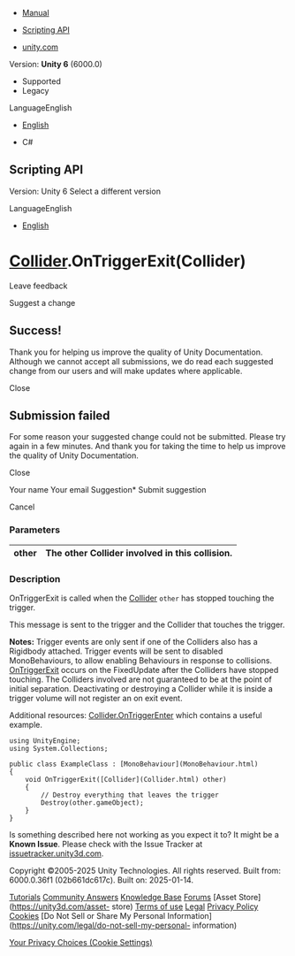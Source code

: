[ ]()

  * [Manual](../Manual/index.html)
  * [Scripting API](../ScriptReference/index.html)

  * [unity.com](https://unity.com/)

Version: **Unity 6** (6000.0)

  * Supported
  * Legacy

LanguageEnglish

  * [English]()

  * C#

[ ](https://docs.unity3d.com)

## Scripting API

Version: Unity 6 Select a different version

LanguageEnglish

  * [English]()

#  [Collider](Collider.html).OnTriggerExit(Collider)

Leave feedback

Suggest a change

## Success!

Thank you for helping us improve the quality of Unity Documentation. Although
we cannot accept all submissions, we do read each suggested change from our
users and will make updates where applicable.

Close

## Submission failed

For some reason your suggested change could not be submitted. Please <a>try
again</a> in a few minutes. And thank you for taking the time to help us
improve the quality of Unity Documentation.

Close

Your name Your email Suggestion* Submit suggestion

Cancel

[ ]()

### Parameters

other | The other Collider involved in this collision.  
---|---  
  
### Description

OnTriggerExit is called when the [Collider](Collider.html) `other` has stopped
touching the trigger.

This message is sent to the trigger and the Collider that touches the trigger.  
  
**Notes:** Trigger events are only sent if one of the Colliders also has a
Rigidbody attached. Trigger events will be sent to disabled MonoBehaviours, to
allow enabling Behaviours in response to collisions.
[OnTriggerExit](Collider.OnTriggerExit.html) occurs on the FixedUpdate after
the Colliders have stopped touching. The Colliders involved are not guaranteed
to be at the point of initial separation. Deactivating or destroying a
Collider while it is inside a trigger volume will not register an on exit
event.  
  
Additional resources: [Collider.OnTriggerEnter](Collider.OnTriggerEnter.html)
which contains a useful example.

    
    
    using UnityEngine;
    using System.Collections;  
      
    public class ExampleClass : [MonoBehaviour](MonoBehaviour.html)
    {
        void OnTriggerExit([Collider](Collider.html) other)
        {
            // Destroy everything that leaves the trigger
            Destroy(other.gameObject);
        }
    }
    

Is something described here not working as you expect it to? It might be a
**Known Issue**. Please check with the Issue Tracker at
[issuetracker.unity3d.com](https://issuetracker.unity3d.com).

Copyright ©2005-2025 Unity Technologies. All rights reserved. Built from:
6000.0.36f1 (02b661dc617c). Built on: 2025-01-14.

[Tutorials](https://unity3d.com/learn) [Community
Answers](https://answers.unity3d.com) [Knowledge
Base](https://support.unity3d.com/hc/en-us)
[Forums](https://forum.unity3d.com) [Asset Store](https://unity3d.com/asset-
store) [Terms of use](https://docs.unity3d.com/Manual/TermsOfUse.html)
[Legal](https://unity.com/legal) [Privacy
Policy](https://unity.com/legal/privacy-policy)
[Cookies](https://unity.com/legal/cookie-policy) [Do Not Sell or Share My
Personal Information](https://unity.com/legal/do-not-sell-my-personal-
information)

[Your Privacy Choices (Cookie Settings)](javascript:void\(0\);)

